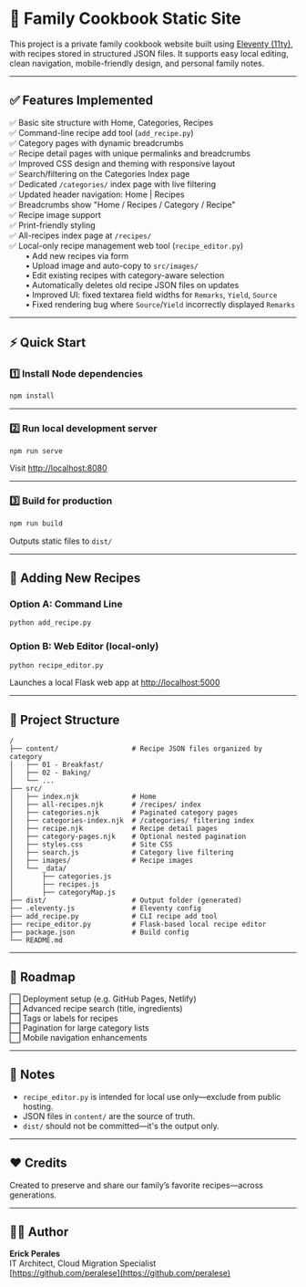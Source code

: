 # 📖 Family Cookbook Static Site

This project is a private family cookbook website built using [Eleventy (11ty)](https://www.11ty.dev/), with recipes stored in structured JSON files. It supports easy local editing, clean navigation, mobile-friendly design, and personal family notes.

---

## ✅ Features Implemented

✅ Basic site structure with Home, Categories, Recipes  
✅ Command-line recipe add tool (`add_recipe.py`)  
✅ Category pages with dynamic breadcrumbs  
✅ Recipe detail pages with unique permalinks and breadcrumbs  
✅ Improved CSS design and theming with responsive layout  
✅ Search/filtering on the Categories Index page  
✅ Dedicated `/categories/` index page with live filtering  
✅ Updated header navigation: Home | Recipes  
✅ Breadcrumbs show "Home / Recipes / Category / Recipe"  
✅ Recipe image support  
✅ Print-friendly styling  
✅ All-recipes index page at `/recipes/`  
✅ Local-only recipe management web tool (`recipe_editor.py`)  
  • Add new recipes via form  
  • Upload image and auto-copy to `src/images/`  
  • Edit existing recipes with category-aware selection  
  • Automatically deletes old recipe JSON files on updates  
  • Improved UI: fixed textarea field widths for `Remarks`, `Yield`, `Source`  
  • Fixed rendering bug where `Source`/`Yield` incorrectly displayed `Remarks`  

---

## ⚡ Quick Start

### 1️⃣ Install Node dependencies
```bash
npm install
```

---

### 2️⃣ Run local development server
```bash
npm run serve
```
Visit [http://localhost:8080](http://localhost:8080)

---

### 3️⃣ Build for production
```bash
npm run build
```
Outputs static files to `dist/`

---

## 🥣 Adding New Recipes

### Option A: Command Line
```bash
python add_recipe.py
```

### Option B: Web Editor (local-only)
```bash
python recipe_editor.py
```
Launches a local Flask web app at [http://localhost:5000](http://localhost:5000)

---

## 📂 Project Structure

```
/
├── content/                  # Recipe JSON files organized by category
│   ├── 01 - Breakfast/
│   ├── 02 - Baking/
│   └── ...
├── src/
│   ├── index.njk             # Home
│   ├── all-recipes.njk       # /recipes/ index
│   ├── categories.njk        # Paginated category pages
│   ├── categories-index.njk  # /categories/ filtering index
│   ├── recipe.njk            # Recipe detail pages
│   ├── category-pages.njk    # Optional nested pagination
│   ├── styles.css            # Site CSS
│   ├── search.js             # Category live filtering
│   ├── images/               # Recipe images
│   └── _data/
│       ├── categories.js
│       ├── recipes.js
│       ├── categoryMap.js
├── dist/                     # Output folder (generated)
├── .eleventy.js              # Eleventy config
├── add_recipe.py             # CLI recipe add tool
├── recipe_editor.py          # Flask-based local recipe editor
├── package.json              # Build config
└── README.md
```

---

## 🚧 Roadmap

⬜ Deployment setup (e.g. GitHub Pages, Netlify)  
⬜ Advanced recipe search (title, ingredients)  
⬜ Tags or labels for recipes  
⬜ Pagination for large category lists  
⬜ Mobile navigation enhancements  

---

## 📌 Notes

- `recipe_editor.py` is intended for local use only—exclude from public hosting.
- JSON files in `content/` are the source of truth.
- `dist/` should not be committed—it's the output only.

---

## ❤️ Credits

Created to preserve and share our family’s favorite recipes—across generations.

---

## 👨‍💻 Author

**Erick Perales**  
IT Architect, Cloud Migration Specialist  
[https://github.com/peralese](https://github.com/peralese)



